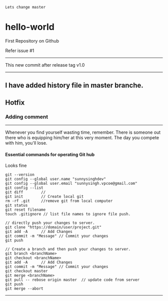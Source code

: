 `Lets change master`


# hello-world
First Repository on Github

Refer issue 
 #1 
 
-------------------------
This new commit after release tag v1.0

-------------------------
I have added history file in master branche.
---------------------------
## Hotfix
### Adding comment
---------------------------
Whenever you find yourself wasting time, remember. There is someone out there who is equipping him/her at this very moment. The day you compete with him, you'll lose.

#### Essential commands for operating Git hub
Looks fine
```
git --version
git config --global user.name "sunnysinghdev"
git config --global user.email "sunnysingh.vpcoe@gmail.com"
git config --list
git diff		//
git init 		// Create local git
rm -rf .git 	//remove git from local computer
git status
git reset filename
touch .gitignore // list file names to ignore file push.

// directly push your changes to server.
git clone "https://domain/user/project.git"
git add -A 		// Add Changes
git commit -m "Message" // Commit your changes
git push

// Create a branch and then push your changes to server.
git branch <branchName>
git checkout <branchName>
git add -A 		// Add Changes
git commit -m "Message" // Commit your changes
git checkout master
git merge <branchName> 
git pull -- rebose origin master  // update code from server
git push
git merge --abort
```
----------------------------
